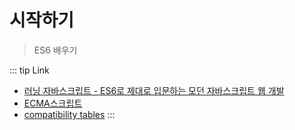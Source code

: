 # 시작하기
> ES6 배우기 

::: tip Link
- [러닝 자바스크립트 - ES6로 제대로 입문하는 모던 자바스크립트 웹 개발](https://www.aladin.co.kr/shop/wproduct.aspx?ItemId=112137604)
- [ECMA스크립트](https://ko.wikipedia.org/wiki/ECMA%EC%8A%A4%ED%81%AC%EB%A6%BD%ED%8A%B8)
- [compatibility tables](http://kangax.github.io/compat-table/es6/)
:::